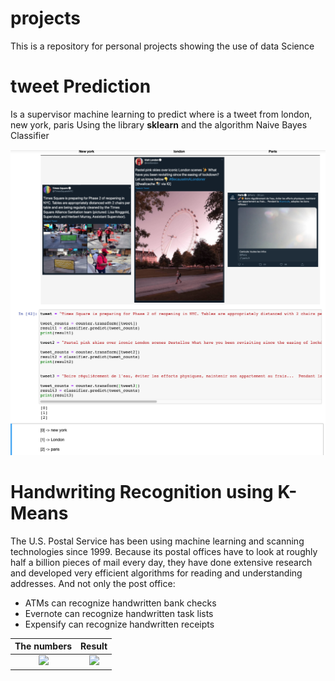 # projects
This is a repository for personal projects showing the use of data Science

# tweet Prediction
Is a supervisor machine learning to predict where is a tweet from london, new york, paris
Using the library **sklearn** and the algorithm Naive Bayes Classifier

![](imges/tweet_predict.png)

# Handwriting Recognition using K-Means
The U.S. Postal Service has been using machine learning and scanning technologies since 1999. Because its postal offices have to look at roughly half a billion pieces of mail every day, they have done extensive research and developed very efficient algorithms for reading and understanding addresses. And not only the post office:

- ATMs can recognize handwritten bank checks
- Evernote can recognize handwritten task lists
- Expensify can recognize handwritten receipts

The numbers                 |  Result                  |
:-------------------------:|:-------------------------:|
![](numbers.png)            |  ![](numbers3.png)       |
